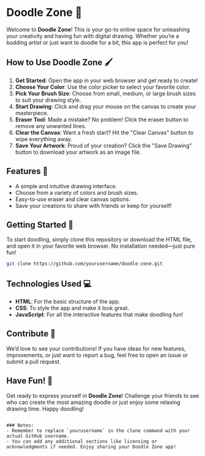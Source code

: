# Doodle Zone 🎨

Welcome to **Doodle Zone**! This is your go-to online space for unleashing your creativity and having fun with digital drawing. Whether you’re a budding artist or just want to doodle for a bit, this app is perfect for you!

## How to Use Doodle Zone 🖌️

1. **Get Started**: Open the app in your web browser and get ready to create!
2. **Choose Your Color**: Use the color picker to select your favorite color.
3. **Pick Your Brush Size**: Choose from small, medium, or large brush sizes to suit your drawing style.
4. **Start Drawing**: Click and drag your mouse on the canvas to create your masterpiece.
5. **Eraser Tool**: Made a mistake? No problem! Click the eraser button to remove any unwanted lines.
6. **Clear the Canvas**: Want a fresh start? Hit the "Clear Canvas" button to wipe everything away.
7. **Save Your Artwork**: Proud of your creation? Click the "Save Drawing" button to download your artwork as an image file.

## Features 🌟

- A simple and intuitive drawing interface.
- Choose from a variety of colors and brush sizes.
- Easy-to-use eraser and clear canvas options.
- Save your creations to share with friends or keep for yourself!

## Getting Started 🚀

To start doodling, simply clone this repository or download the HTML file, and open it in your favorite web browser. No installation needed—just pure fun!

```bash
git clone https://github.com/yourusername/doodle-zone.git
```

## Technologies Used 💻

- **HTML**: For the basic structure of the app.
- **CSS**: To style the app and make it look great.
- **JavaScript**: For all the interactive features that make doodling fun!

## Contribute 🤝

We’d love to see your contributions! If you have ideas for new features, improvements, or just want to report a bug, feel free to open an issue or submit a pull request.

## Have Fun! 🎉

Get ready to express yourself in **Doodle Zone**! Challenge your friends to see who can create the most amazing doodle or just enjoy some relaxing drawing time. Happy doodling!
```

### Notes:
- Remember to replace `yourusername` in the clone command with your actual GitHub username.
- You can add any additional sections like licensing or acknowledgments if needed. Enjoy sharing your Doodle Zone app!
